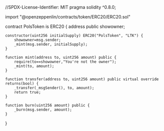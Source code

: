 //SPDX-License-Identifier: MIT
pragma solidity ^0.8.0;

import "@openzeppenlin/contracts/token/ERC20/ERC20.sol"

contract PolsToken is ERC20 {
    address public showowner;

    constructor(uint256 initialSupply) ERC20("PolsToken", "LTK") {
        showowner=msg.sender;
        _mint(msg.sender, initialSupply);
    }

    function mint(address to, uint256 amount) public {
        require(to==showowner,"You're not the owner");
        _mint(to, amount);
    }

    function transfer(address to, uint256 amount) public virtual override returns(bool) {
        _transfer(_msgSender(), to, amount);
        return true;
    }

    function burn(uint256 amount) public {
        _burn(msg.sender, amount);
    }

}
